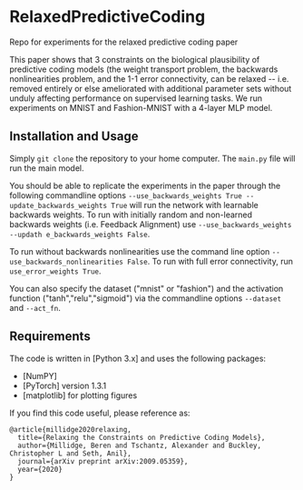 # RelaxedPredictiveCoding
Repo for experiments for the relaxed predictive coding paper

This paper shows that 3 constraints on the biological plausibility of predictive coding models (the weight transport problem, the backwards nonlinearities problem, and the 1-1 error connectivity, can be relaxed -- i.e. removed entirely or else ameliorated with additional parameter sets without unduly affecting performance on supervised learning tasks. We run experiments on MNIST and Fashion-MNIST with a 4-layer MLP model. 

## Installation and Usage
Simply `git clone` the repository to your home computer. The `main.py` file will run the main model. 

You should be able to replicate the experiments in the paper through the following commandline options `--use_backwards_weights True --update_backwards_weights True` will run the network with learnable backwards weights. To run with initially random and non-learned backwards weights (i.e. Feedback Alignment) use `--use_backwards_weights --updath e_backwards_weights False`. 

To run without backwards nonlinearities use the command line option `--use_backwards_nonlinearities False`. To run with full error connectivity, run `use_error_weights True`.

You can also specify the dataset ("mnist" or "fashion") and the activation function ("tanh","relu","sigmoid") via the commandline options `--dataset` and `--act_fn`.

## Requirements 

The code is written in [Python 3.x] and uses the following packages:
* [NumPY]
* [PyTorch] version 1.3.1
* [matplotlib] for plotting figures

If you find this code useful, please reference as:
```
@article{millidge2020relaxing,
  title={Relaxing the Constraints on Predictive Coding Models},
  author={Millidge, Beren and Tschantz, Alexander and Buckley, Christopher L and Seth, Anil},
  journal={arXiv preprint arXiv:2009.05359},
  year={2020}
}
```
